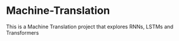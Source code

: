 # Machine-Translation
This is a Machine Translation project that explores RNNs, LSTMs and Transformers
